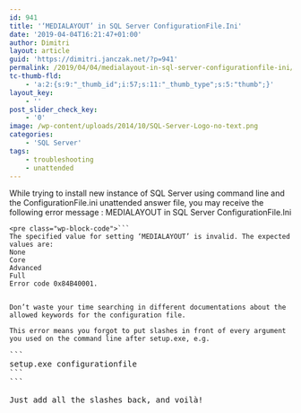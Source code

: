 ```yaml
---
id: 941
title: '‘MEDIALAYOUT’ in SQL Server ConfigurationFile.Ini'
date: '2019-04-04T16:21:47+01:00'
author: Dimitri
layout: article
guid: 'https://dimitri.janczak.net/?p=941'
permalink: /2019/04/04/medialayout-in-sql-server-configurationfile-ini/
tc-thumb-fld:
    - 'a:2:{s:9:"_thumb_id";i:57;s:11:"_thumb_type";s:5:"thumb";}'
layout_key:
    - ''
post_slider_check_key:
    - '0'
image: /wp-content/uploads/2014/10/SQL-Server-Logo-no-text.png
categories:
    - 'SQL Server'
tags:
    - troubleshooting
    - unattended
---
```


While trying to install new instance of SQL Server using command line and the ConfigurationFile.ini unattended answer file, you may receive the following error message : MEDIALAYOUT in SQL Server ConfigurationFile.Ini

```
<pre class="wp-block-code">```
The specified value for setting ‘MEDIALAYOUT’ is invalid. The expected values are:
None
Core
Advanced
Full
Error code 0x84B40001. 
```
```

Don’t waste your time searching in different documentations about the allowed keywords for the configuration file.

This error means you forgot to put slashes in front of every argument you used on the command line after setup.exe, e.g.

```
<pre class="wp-block-code">```
setup.exe configurationfile 
```
```

Just add all the slashes back, and voilà!